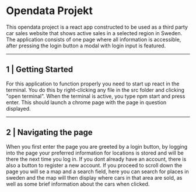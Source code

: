 # Opendata Projekt 
This opendata project is a react app constructed to be used as a third party car sales website that shows active sales in a selected region in Sweden. The application consists of one page where all information is accessible, after pressing the login button a modal with login input is featured.
___

## 1 | Getting Started 
For this application to function properly you need to start up react in the terminal. You do this by right-clicking any file in the src folder and clicking "open terminal". When the terminal is active, you type npm start and press enter. This should launch a chrome page with the page in question displayed.
____

## 2 | Navigating the page
When you first enter the page you are greeted by a login button, by logging into the page your preferred information for locations is stored and will be there the next time you log in. If you dont already have an account, there is also a button to register a new account. If you proceed to scroll down the page you will se a map and a search field, here you can search for places in sweden and the map will then display where cars in that area are sold, as well as some brief information about the cars when clicked.